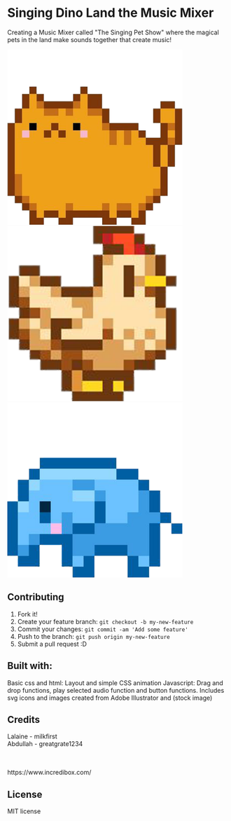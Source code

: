 # Singing Dino Land the Music Mixer

Creating a Music Mixer called "The Singing Pet Show" where the magical pets in the land make sounds together that create music!

<img src="images/cat.png"  src="images/chicken.png" width="400" height="400">
<img src="images/chicken.png" width="400" height="400">
<img src="images/elephant.png" width="400" height="400">



## Contributing

1. Fork it!
2. Create your feature branch: `git checkout -b my-new-feature`
3. Commit your changes: `git commit -am 'Add some feature'`
4. Push to the branch: `git push origin my-new-feature`
5. Submit a pull request :D

## Built with:
Basic css and html: Layout and simple CSS animation
Javascript: Drag and drop functions, play selected audio function and button functions.
Includes svg icons and images created from Adobe Illustrator and (stock image)

## Credits

Lalaine - milkfirst
<br>
Abdullah - greatgrate1234

<br>
<br>
https://www.incredibox.com/

## License

MIT license
